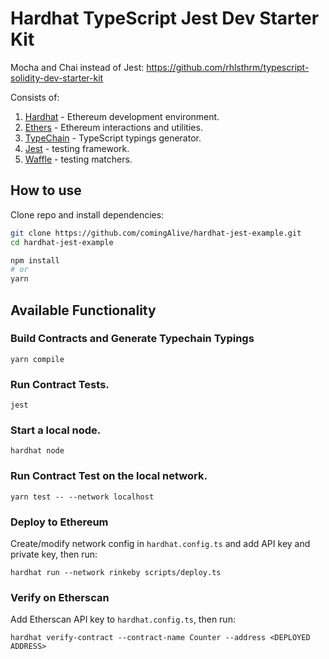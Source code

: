 # Hardhat TypeScript Jest Dev Starter Kit

Mocha and Chai instead of Jest: https://github.com/rhlsthrm/typescript-solidity-dev-starter-kit

Consists of:
1. [Hardhat](https://hardhat.org) - Ethereum development environment.
2. [Ethers](https://github.com/ethers-io/ethers.js/) - Ethereum interactions and utilities.
3. [TypeChain](https://github.com/ethereum-ts/TypeChain) - TypeScript typings generator.
4. [Jest](https://github.com/facebook/jest) - testing framework.
5. [Waffle](https://github.com/EthWorks/Waffle) - testing matchers.

## How to use

Clone repo and install dependencies:

```bash
git clone https://github.com/comingAlive/hardhat-jest-example.git
cd hardhat-jest-example

npm install
# or
yarn
```
## Available Functionality

### Build Contracts and Generate Typechain Typings

`yarn compile`

### Run Contract Tests.

`jest`

### Start a local node.

`hardhat node`

### Run Contract Test on the local network.

`yarn test -- --network localhost`

### Deploy to Ethereum

Create/modify network config in `hardhat.config.ts` and add API key and private key, then run:

`hardhat run --network rinkeby scripts/deploy.ts`

### Verify on Etherscan

Add Etherscan API key to `hardhat.config.ts`, then run:

`hardhat verify-contract --contract-name Counter --address <DEPLOYED ADDRESS>`